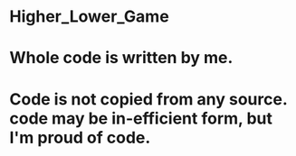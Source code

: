 # Higher_Lower_Game
# Whole code is written by me.
# Code is not copied from any source. code may be in-efficient form, but I'm proud of code.
